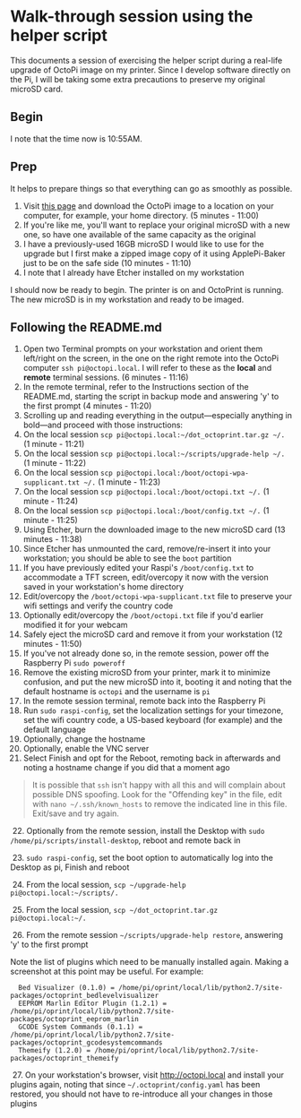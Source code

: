 # Walk-through session using the helper script
This documents a session of exercising the helper script during a real-life upgrade of OctoPi image on my printer. Since I develop software directly on the Pi, I will be taking some extra precautions to preserve my original microSD card.

## Begin
I note that the time now is 10:55AM.

## Prep
It helps to prepare things so that everything can go as smoothly as possible.

1. Visit [this page](https://github.com/guysoft/OctoPi) and download the OctoPi image to a location on your computer, for example, your home directory. (5 minutes - 11:00)
2. If you're like me, you'll want to replace your original microSD with a new one, so have one available of the same capacity as the original
3. I have a previously-used 16GB microSD I would like to use for the upgrade but I first make a zipped image copy of it using ApplePi-Baker just to be on the safe side (10 minutes - 11:10)
4. I note that I already have Etcher installed on my workstation

I should now be ready to begin. The printer is on and OctoPrint is running. The new microSD is in my workstation and ready to be imaged.

## Following the README.md
1. Open two Terminal prompts on your workstation and orient them left/right on the screen, in the one on the right remote into the OctoPi computer `ssh pi@octopi.local`. I will refer to these as the **local** and **remote** terminal sessions.  (6 minutes - 11:16)
2. In the remote terminal, refer to the Instructions section of the README.md, starting the script in backup mode and answering 'y' to the first prompt (4 minutes - 11:20)
3. Scrolling up and reading everything in the output—especially anything in bold—and proceed with those instructions:
4. On the local session `scp pi@octopi.local:~/dot_octoprint.tar.gz ~/.` (1 minute - 11:21)
5. On the local session `scp pi@octopi.local:~/scripts/upgrade-help ~/.` (1 minute - 11:22)
6. On the local session `scp pi@octopi.local:/boot/octopi-wpa-supplicant.txt ~/.` (1 minute - 11:23)
7. On the local session `scp pi@octopi.local:/boot/octopi.txt ~/.` (1 minute - 11:24)
8. On the local session `scp pi@octopi.local:/boot/config.txt ~/.` (1 minute - 11:25)
9. Using Etcher, burn the downloaded image to the new microSD card (13 minutes - 11:38)
10. Since Etcher has unmounted the card, remove/re-insert it into your workstation; you should be able to see the `boot` partition
11. If you have previously edited your Raspi's `/boot/config.txt` to accommodate a TFT screen, edit/overcopy it now with the version saved in your workstation's home directory
12. Edit/overcopy the `/boot/octopi-wpa-supplicant.txt` file to preserve your wifi settings and verify the country code
13. Optionally edit/overcopy the `/boot/octopi.txt` file if you'd earlier modified it for your webcam
14. Safely eject the microSD card and remove it from your workstation (12 minutes - 11:50)
15. If you've not already done so, in the remote session, power off the Raspberry Pi `sudo poweroff`
16. Remove the existing microSD from your printer, mark it to minimize confusion, and put the new microSD into it, booting it and noting that the default hostname is `octopi` and the username is `pi`
17. In the remote session terminal, remote back into the Raspberry Pi
18. Run `sudo raspi-config`, set the localization settings for your timezone, set the wifi country code, a US-based keyboard (for example) and the default language
19. Optionally, change the hostname
20. Optionally, enable the VNC server
21. Select Finish and opt for the Reboot, remoting back in afterwards and noting a hostname change if you did that a moment ago

> It is possible that `ssh` isn't happy with all this and will complain about possible DNS spoofing. Look for the "Offending key" in the file, edit with `nano ~/.ssh/known_hosts` to remove the indicated line in this file. Exit/save and try again.
 
&nbsp;22. Optionally from the remote session, install the Desktop with `sudo /home/pi/scripts/install-desktop`, reboot and remote back in

&nbsp;23. `sudo raspi-config`, set the boot option to automatically log into the Desktop as pi, Finish and reboot

&nbsp;24. From the local session, `scp ~/upgrade-help pi@octopi.local:~/scripts/.`

&nbsp;25. From the local session, `scp ~/dot_octoprint.tar.gz pi@octopi.local:~/.`

&nbsp;26. From the remote session `~/scripts/upgrade-help restore`, answering 'y' to the first prompt

Note the list of plugins which need to be manually installed again. Making a screenshot at this point may be useful. For example:

```
  Bed Visualizer (0.1.0) = /home/pi/oprint/local/lib/python2.7/site-packages/octoprint_bedlevelvisualizer
  EEPROM Marlin Editor Plugin (1.2.1) = /home/pi/oprint/local/lib/python2.7/site-packages/octoprint_eeprom_marlin
  GCODE System Commands (0.1.1) = /home/pi/oprint/local/lib/python2.7/site-packages/octoprint_gcodesystemcommands
  Themeify (1.2.0) = /home/pi/oprint/local/lib/python2.7/site-packages/octoprint_themeify
```

&nbsp;27. On your workstation's browser, visit http://octopi.local and install your plugins again, noting that since `~/.octoprint/config.yaml` has been restored, you should not have to re-introduce all your changes in those plugins
